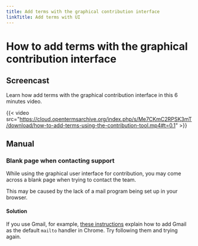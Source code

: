 ```yaml
---
title: Add terms with the graphical contribution interface
linkTitle: Add terms with UI
---
```


# How to add terms with the graphical contribution interface

## Screencast

Learn how add terms with the graphical contribution interface in this 6 minutes video.

{{< video src="https://cloud.opentermsarchive.org/index.php/s/Me7CKmC2RPSK3mT/download/how-to-add-terms-using-the-contribution-tool.mp4#t=0.1" >}}

## Manual

### Blank page when contacting support

While using the graphical user interface for contribution, you may come across a blank page when trying to contact the team.

This may be caused by the lack of a mail program being set up in your browser.

#### Solution

If you use Gmail, for example, [these instructions](https://support.google.com/chrome/thread/57026170/how-to-add-gmail-as-default-mailto-handler) explain how to add Gmail as the default `mailto` handler in Chrome. Try following them and trying again.
